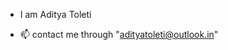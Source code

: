 - I am Aditya Toleti

- 📫 contact me through "adityatoleti@outlook.in"

<!---
TetaGama/TetaGama is a ✨ special ✨ repository because its `README.md` (this file) appears on your GitHub profile.
You can click the Preview link to take a look at your changes.
--->
